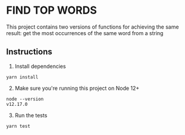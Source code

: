 # FIND TOP WORDS

This project contains two versions of functions for achieving the same result: get the most occurrences of the same word from a string

## Instructions

1. Install dependencies

```
yarn install
```

2. Make sure you're running this project on Node 12+

```
node --version
v12.17.0
```

3. Run the tests

```
yarn test
```
